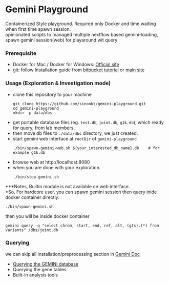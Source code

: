 # Gemini Playground
Containerized Style playground. Required only Docker and time waiting when first time spawn session. <br/>
opinionated scripts to managed multiple nextflow based gemini-loading, spawn gemini session(web) for playaround wit query

### Prerequisite
- Docker for Mac / Docker for Windows: [Official site](https://www.docker.com/products/docker-desktop)
- git: follow Installation guide from [bitbucket tutorial](https://www.atlassian.com/git/tutorials/install-git) or [main site](https://git-scm.com/downloads)
### Usage (Exploration & Investigation mode)
- clone this repository to your machine
  ```
  git clone https://github.com/sinonkt/gemini-playground.git
  cd gemini-playground
  mkdir -p data/dbs
  ```
- get portable database files (eg. `test.db`, `joint.db`, `g1k.db`), which ready for query, from lab members.
- then move db files to `./data/dbs` directory, we just created.
- start gemini web interface at `rootDir` of `gemini-playground`
  ```
  ./bin/spawn-gemini-web.sh ${your_interested_db_name}.db    # for example g1k.db
  ```
- browse web at http://localhost:8080
- when you are done with your exploration.
  ```
  ./bin/stop-gemini.sh
  ```

***Notes, Builtin module is not available on web interface. <br/>
*So, For hardcore user, you can spawn gemini session then query inide docker container directly.
```
./bin/spawn-gemini.sh
```
then you will be inside docker container
```
gemini query -q "select chrom, start, end, ref, alt, (gts).(*) from variants" /dbs/joint.db
```


### Querying 
we can skip all installation/preprocessing section in [Gemini Doc](https://gemini.readthedocs.io/en/latest/#table-of-contents)
- [Querying the GEMINI database](https://gemini.readthedocs.io/en/latest/content/querying.html)
- Querying the gene tables 
- Built-in analysis tools
